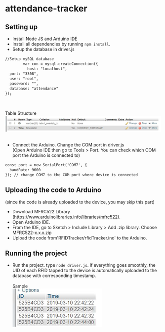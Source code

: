 # attendance-tracker

## Setting up
- Install Node JS and Arduino IDE
- Install all dependencies by running `npm install`.
- Setup the database in driver.js<br/>
<pre><code>//Setup mySQL database  
        var con = mysql.createConnection({  
          host: "localhost",  
  port: "3308",  
  user: "root",  
  password: "",  
  database: "attendance"  
});
</code></pre>
<br><br>
Table Structure<br>
![screenshot](screenshots/capture.jpg)<br><br>
- Connect the Arduino. Change the COM port in driver.js <br/>(Open Arduino IDE then go to Tools > Port. You can check which COM port the Arduino is connected to)<br />
<pre><code>const port = new SerialPort('COM7', {  
  baudRate: 9600  
}); // change COM7 to the COM port where device is connected
</code></pre>

## Uploading the code to Arduino
(since the code is already uploaded to the device, you may skip this part)
- Download MFRC522 Library (https://www.arduinolibraries.info/libraries/mfrc522). 
- Open Arduino IDE.
- From the IDE, go to Sketch > Include Library > Add .zip library. Choose MFRC522-x.x.x.zip
- Upload the code from'RFIDTracker/rfidTracker.ino' to the Arduino.

## Running the project
- Run the project. type `node driver.js`. If everything goes smoothly, the UID of each RFID tapped to the device is automatically uploaded to the database with corresponding timestamp.<br><br>
Sample<br>
![sample](screenshots/sample.jpg)
